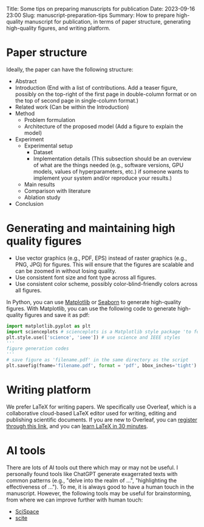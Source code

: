 Title: Some tips on preparing manuscripts for publication
Date: 2023-09-16 23:00
Slug: manuscript-preparation-tips
Summary: How to prepare high-quality manuscript for publication, in terms of paper structure, generating high-quality figures, and writing platform.

# Paper structure
Ideally, the paper can have the following structure:

- Abstract
- Introduction (End with a list of contributions. Add a teaser figure, possibly on the top-right of the first page in double-column format or on the top of second page in single-column format.)
- Related work (Can be within the Introduction)
- Method
    - Problem formulation
    - Architecture of the proposed model (Add a figure to explain the model)
- Experiment
    - Experimental setup
        - Dataset
        - Implementation details (This subsection should be an overview of what are the things needed (e.g., software versions, GPU models, values of hyperparameters, etc.) if someone wants to implement your system and/or reproduce your results.)
    - Main results
    - Comparison with literature
    - Ablation study
- Conclusion

# Generating and maintaining high quality figures
- Use vector graphics (e.g., PDF, EPS) instead of raster graphics (e.g., PNG, JPG) for figures. This will ensure that the figures are scalable and can be zoomed in without losing quality.
- Use consistent font size and font type across all figures.
- Use consistent color scheme, possibly color-blind-friendly colors across all figures.

In Python, you can use [Matplotlib](https://matplotlib.org/) or [Seaborn](https://seaborn.pydata.org/) to generate high-quality figures. With Matplotlib, you can use the following code to generate high-quality figures and save it as pdf:

```python
import matplotlib.pyplot as plt
import scienceplots # scienceplots is a Matplotlib style package 'to format your plots for scientific papers, presentations and theses'
plt.style.use(['science', 'ieee']) # use science and IEEE styles
'''
figure generation codes
'''
# save figure as 'filename.pdf' in the same directory as the script
plt.savefig(fname='filename.pdf', format = 'pdf', bbox_inches='tight')
```

# Writing platform
We prefer LaTeX for writing papers. We specifically use Overleaf, which is a collaborative cloud-based LaTeX editor used for writing, editing and publishing scientific documents. If you are new to Overleaf, you can [register through this link](https://www.overleaf.com?r=a1cbce73&rm=d&rs=b), and you can [learn LaTeX in 30 minutes](https://www.overleaf.com/learn/latex/Learn_LaTeX_in_30_minutes).

# AI tools
There are lots of AI tools out there which may or may not be useful. I personally found tools like ChatGPT generate exagerrated texts with common patterns (e.g., "delve into the realm of ...", "highlighting the effectiveness of ..."). To me, it is always good to have a human touch in the manuscript. However, the following tools may be useful for brainstorming, from where we can improve further with human touch:

- [SciSpace](https://typeset.io/)
- [scite](https://scite.ai/)